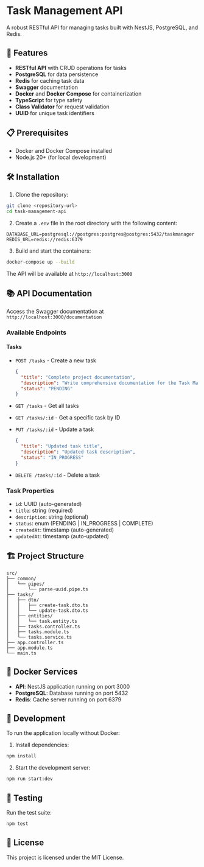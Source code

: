 # Task Management API

A robust RESTful API for managing tasks built with NestJS, PostgreSQL, and Redis.

## 🚀 Features

- **RESTful API** with CRUD operations for tasks
- **PostgreSQL** for data persistence
- **Redis** for caching task data
- **Swagger** documentation
- **Docker** and **Docker Compose** for containerization
- **TypeScript** for type safety
- **Class Validator** for request validation
- **UUID** for unique task identifiers

## 📋 Prerequisites

- Docker and Docker Compose installed
- Node.js 20+ (for local development)

## 🛠️ Installation

1. Clone the repository:
```bash
git clone <repository-url>
cd task-management-api
```

2. Create a `.env` file in the root directory with the following content:
```env
DATABASE_URL=postgresql://postgres:postgres@postgres:5432/taskmanager
REDIS_URL=redis://redis:6379
```

3. Build and start the containers:
```bash
docker-compose up --build
```

The API will be available at `http://localhost:3000`

## 📚 API Documentation

Access the Swagger documentation at `http://localhost:3000/documentation`

### Available Endpoints

#### Tasks

- `POST /tasks` - Create a new task
  ```json
  {
    "title": "Complete project documentation",
    "description": "Write comprehensive documentation for the Task Management API",
    "status": "PENDING"
  }
  ```

- `GET /tasks` - Get all tasks
- `GET /tasks/:id` - Get a specific task by ID
- `PUT /tasks/:id` - Update a task
  ```json
  {
    "title": "Updated task title",
    "description": "Updated task description",
    "status": "IN_PROGRESS"
  }
  ```
- `DELETE /tasks/:id` - Delete a task

### Task Properties

- `id`: UUID (auto-generated)
- `title`: string (required)
- `description`: string (optional)
- `status`: enum (PENDING | IN_PROGRESS | COMPLETE)
- `createdAt`: timestamp (auto-generated)
- `updatedAt`: timestamp (auto-updated)

## 🏗️ Project Structure

```
src/
├── common/
│   └── pipes/
│       └── parse-uuid.pipe.ts
├── tasks/
│   ├── dto/
│   │   ├── create-task.dto.ts
│   │   └── update-task.dto.ts
│   ├── entities/
│   │   └── task.entity.ts
│   ├── tasks.controller.ts
│   ├── tasks.module.ts
│   └── tasks.service.ts
├── app.controller.ts
├── app.module.ts
└── main.ts
```

## 🐳 Docker Services

- **API**: NestJS application running on port 3000
- **PostgreSQL**: Database running on port 5432
- **Redis**: Cache server running on port 6379

## 🔧 Development

To run the application locally without Docker:

1. Install dependencies:
```bash
npm install
```

2. Start the development server:
```bash
npm run start:dev
```

## 🧪 Testing

Run the test suite:
```bash
npm test
```

## 📝 License

This project is licensed under the MIT License.


